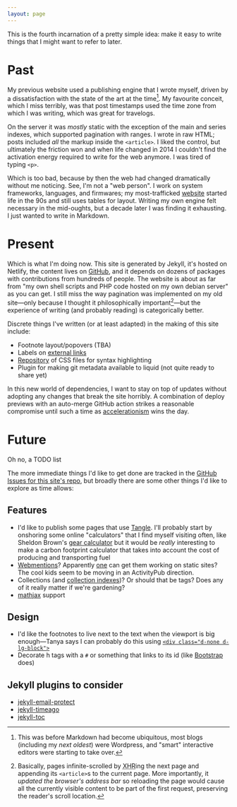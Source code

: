 ```yaml
---
layout: page
---
```


This is the fourth incarnation of a pretty simple idea: make it easy to write things that I might want to refer to later.

# Past

My previous website used a publishing engine that I wrote myself, driven by a dissatisfaction with the state of the art at the time[^wordpress]. My favourite conceit, which I miss terribly, was that post timestamps used the time zone from which I was writing, which was great for travelogs.

On the server it was _mostly_ static with the exception of the main and series indexes, which supported pagination with ranges. I wrote in raw HTML; posts included _all_ the markup inside the `<article>`. I liked the control, but ultimately the friction won and when life changed in 2014 I couldn't find the activation energy required to write for the web anymore. I was tired of typing `<p>`.

Which is too bad, because by then the web had changed dramatically without me noticing. See, I'm not a "web person". I work on system frameworks, languages, and firmwares; my most-trafficked [website](https://thismight.be) started life in the 90s and still uses tables for layout. Writing my own engine felt necessary in the mid-oughts, but a decade later I was finding it exhausting. I just wanted to write in Markdown.

# Present

Which is what I'm doing now. This site is generated by Jekyll, it's hosted on Netlify, the content lives on [GitHub](https://github.com/numist/numi.st), and it depends on dozens of packages with contributions from hundreds of people. The website is about as far from "my own shell scripts and PHP code hosted on my own debian server" as you can get. I still miss the way pagination was implemented on my old site—only because I thought it philosophically important[^pagination]—but the experience of writing (and probably reading) is categorically better.

Discrete things I've written (or at least adapted) in the making of this site include:

* Footnote layout/popovers (TBA)
* Labels on [external links](external-links)
* [Repository](https://github.com/numist/highlight-css) of CSS files for syntax highlighting
* Plugin for making git metadata available to liquid (not quite ready to share yet)

In this new world of dependencies, I want to stay on top of updates without adopting any changes that break the site horribly. A combination of deploy previews with an auto-merge GitHub action strikes a reasonable compromise until such a time as [accelerationism](/post/2022/accelerationism/) wins the day.

# Future

Oh no, a TODO list

The more immediate things I'd like to get done are tracked in the [GitHub Issues for this site's repo](https://github.com/numist/numi.st/issues), but broadly there are some other things I'd like to explore as time allows:

## Features

* I'd like to publish some pages that use [Tangle](http://worrydream.com/Tangle/). I'll probably start by onshoring some online "calculators" that I find myself visiting often, like Sheldon Brown's [gear calculator](https://www.sheldonbrown.com/gear-calc.html) but it would be _really_ interesting to make a carbon footprint calculator that takes into account the cost of producing and transporting fuel
* [Webmentions](https://webmention.io)? Apparently [one](https://keithjgrant.com/posts/2019/02/adding-webmention-support-to-a-static-site/) can get them working on static sites? The cool kids seem to be moving in an ActivityPub direction.
* Collections (and [collection indexes](https://jekyllrb.com/docs/plugins/generators/))? Or should that be tags? Does any of it really matter if we're gardening?
* [mathjax](http://webdocs.cs.ualberta.ca/~zichen2/blog/coding/setup/2019/02/17/how-to-add-mathjax-support-to-jekyll.html) support

## Design

* I'd like the footnotes to live next to the text when the viewport is big enough—Tanya says I can probably do this using [`<div class="d-none d-lg-block">`](https://getbootstrap.com/docs/5.2/utilities/display/)
* Decorate h tags with a `#` or something that links to its id (like [Bootstrap](https://getbootstrap.com/docs/5.3/getting-started/introduction/) does)

## Jekyll plugins to consider

* [jekyll-email-protect](https://github.com/vwochnik/jekyll-email-protect)
* [jekyll-timeago](https://github.com/markets/jekyll-timeago)
* [jekyll-toc](https://github.com/toshimaru/jekyll-toc)

[^wordpress]: This was before Markdown had become ubiquitous, most blogs (including my _next oldest_) were Wordpress, and "smart" interactive editors were starting to take over.
[^pagination]: Basically, pages infinite-scrolled by <abbr title="XMLHttpRequest">XHR</abbr>ing the next page and appending its `<article>`s to the current page. More importantly, it _updated the browser's address bar_ so reloading the page would cause all the currently visible content to be part of the first request, preserving the reader's scroll location.
[^newsfoot]: Under the assumption that it's available under the MIT license, based on its inclusion in [NetNewsWire's source code](https://github.com/Ranchero-Software/NetNewsWire/blob/57815f04960f08a78b0fe9972b6a9d8993103e61/Shared/Article%20Rendering/newsfoot.js).
